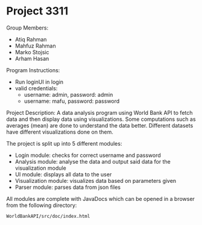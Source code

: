 # Project 3311

Group Members: 

+ Atiq Rahman
+ Mahfuz Rahman 
+ Marko Stojsic
+ Arham Hasan

Program Instructions: 
+ Run loginUI in login 
+ valid credentials:
    + username: admin, password: admin
    + username: mafu, password: password

Project Description: 
A data analysis program using World Bank API to fetch data and then display data using visualizations. 
Some computations such as averages (mean) are done to understand the data better.
Different datasets have different visualizations done on them.

The project is split up into 5 different modules:

+ Login module: checks for correct username and password
+ Analysis module: analyse the data and output said data for the visualization module
+ UI module: displays all data to the user
+ Visualization module: visualizes data based on parameters given
+ Parser module: parses data from json files 
 
All modules are complete with JavaDocs which can be opened in
a browser from the following directory:

`WorldBankAPI/src/doc/index.html`
